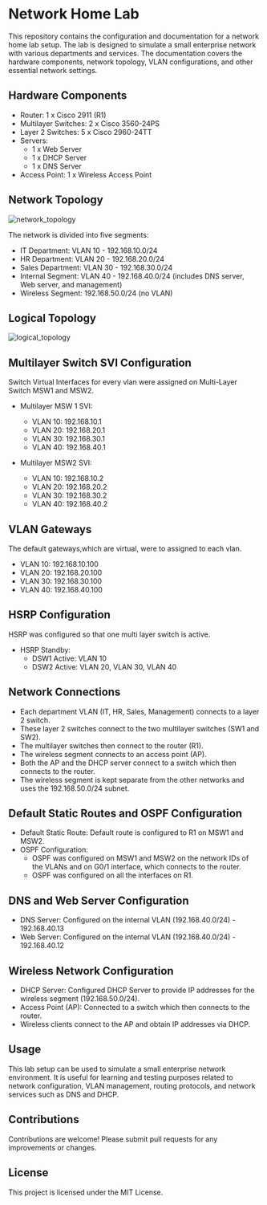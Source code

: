 # Network Home Lab

This repository contains the configuration and documentation for a network home lab setup. The lab is designed to simulate a small enterprise network with various departments and services. The documentation covers the hardware components, network topology, VLAN configurations, and other essential network settings.

## Hardware Components

- Router: 1 x Cisco 2911 (R1)
- Multilayer Switches: 2 x Cisco 3560-24PS
- Layer 2 Switches: 5 x Cisco 2960-24TT
- Servers:
  - 1 x Web Server
  - 1 x DHCP Server
  - 1 x DNS Server
- Access Point: 1 x Wireless Access Point

## Network Topology
![network_topology](https://github.com/iamabdullahifti/network_home_lab/assets/129957445/0a63fe3a-bf3f-4b65-9bfb-63758f65a87b)


The network is divided into five segments:

- IT Department: VLAN 10 - 192.168.10.0/24
- HR Department: VLAN 20 - 192.168.20.0/24
- Sales Department: VLAN 30 - 192.168.30.0/24
- Internal Segment: VLAN 40 - 192.168.40.0/24 (includes DNS server, Web server, and management)
- Wireless Segment: 192.168.50.0/24 (no VLAN)
  
## Logical Topology
![logical_topology](https://github.com/iamabdullahifti/network_home_lab/assets/129957445/7202c9bf-a6d9-4796-b7b2-32b72b5f4f9d)


## Multilayer Switch SVI Configuration
Switch Virtual Interfaces for every vlan were assigned on Multi-Layer Switch MSW1 and MSW2. 

- Multilayer MSW 1 SVI:
  - VLAN 10: 192.168.10.1
  - VLAN 20: 192.168.20.1
  - VLAN 30: 192.168.30.1
  - VLAN 40: 192.168.40.1

- Multilayer MSW2 SVI:
  - VLAN 10: 192.168.10.2
  - VLAN 20: 192.168.20.2
  - VLAN 30: 192.168.30.2
  - VLAN 40: 192.168.40.2

## VLAN Gateways
The default gateways,which are virtual, were to assigned to each vlan.

- VLAN 10: 192.168.10.100
- VLAN 20: 192.168.20.100
- VLAN 30: 192.168.30.100
- VLAN 40: 192.168.40.100


## HSRP Configuration
HSRP was configured so that one multi layer switch is active. 
- HSRP Standby:
  - DSW1 Active: VLAN 10
  - DSW2 Active: VLAN 20, VLAN 30, VLAN 40

## Network Connections

- Each department VLAN (IT, HR, Sales, Management) connects to a layer 2 switch.
- These layer 2 switches connect to the two multilayer switches (SW1 and SW2).
- The multilayer switches then connect to the router (R1).
- The wireless segment connects to an access point (AP).
- Both the AP and the DHCP server connect to a switch which then connects to the router.
- The wireless segment is kept separate from the other networks and uses the 192.168.50.0/24 subnet.

## Default Static Routes and OSPF Configuration

- Default Static Route: Default route is configured to R1 on MSW1 and MSW2.
- OSPF Configuration:
  - OSPF was configured on MSW1 and MSW2 on the network IDs of the VLANs and on G0/1 interface, which connects to the router.
  - OSPF was configured on all the interfaces on R1.

## DNS and Web Server Configuration

- DNS Server: Configured on the internal VLAN (192.168.40.0/24) - 192.168.40.13
- Web Server: Configured on the internal VLAN (192.168.40.0/24) - 192.168.40.12

## Wireless Network Configuration

- DHCP Server: Configured DHCP Server to provide IP addresses for the wireless segment (192.168.50.0/24).
- Access Point (AP): Connected to a switch which then connects to the router.
- Wireless clients connect to the AP and obtain IP addresses via DHCP.

## Usage

This lab setup can be used to simulate a small enterprise network environment. It is useful for learning and testing purposes related to network configuration, VLAN management, routing protocols, and network services such as DNS and DHCP.

## Contributions

Contributions are welcome! Please submit pull requests for any improvements or changes.

## License

This project is licensed under the MIT License.
